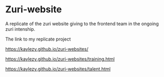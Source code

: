 # Zuri-website

A replicate of the zuri website giving to the frontend team in the ongoing zuri intenship.

The link to my replicate project

https://kaylezy.github.io/zuri-websites/

https://kaylezy.github.io/zuri-websites/training.html

https://kaylezy.github.io/zuri-websites/talent.html
